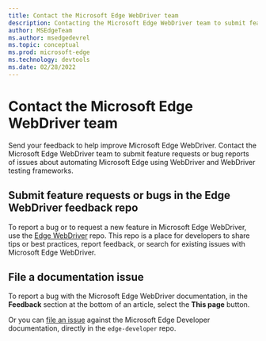 ```yaml
---
title: Contact the Microsoft Edge WebDriver team
description: Contacting the Microsoft Edge WebDriver team to submit feature requests or bug reports of issues about automating Microsoft Edge.
author: MSEdgeTeam
ms.author: msedgedevrel
ms.topic: conceptual
ms.prod: microsoft-edge
ms.technology: devtools
ms.date: 02/28/2022
---
```

# Contact the Microsoft Edge WebDriver team

Send your feedback to help improve Microsoft Edge WebDriver.  Contact the Microsoft Edge WebDriver team to submit feature requests or bug reports of issues about automating Microsoft Edge using WebDriver and WebDriver testing frameworks.


<!-- ====================================================================== -->
## Submit feature requests or bugs in the Edge WebDriver feedback repo

To report a bug or to request a new feature in Microsoft Edge WebDriver, use the [Edge WebDriver](https://github.com/MicrosoftEdge/EdgeWebDriver) repo.  This repo is a place for developers to share tips or best practices, report feedback, or search for existing issues with Microsoft Edge WebDriver.


<!-- ====================================================================== -->
## File a documentation issue

To report a bug with the Microsoft Edge WebDriver documentation, in the **Feedback** section at the bottom of an article, select the **This page** button.

Or you can [file an issue](https://github.com/MicrosoftDocs/edge-developer/issues/new?title=[Edge%20WebDriver%20Docs%20Feedback]) against the Microsoft Edge Developer documentation, directly in the `edge-developer` repo.
